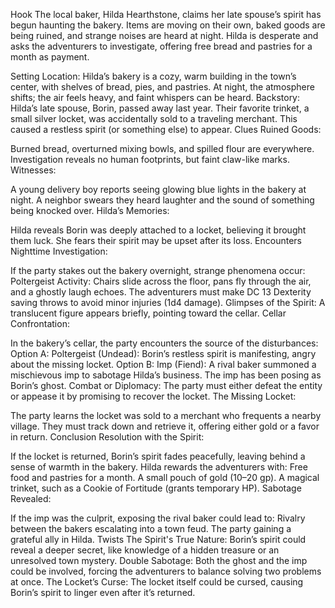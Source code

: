 

Hook
The local baker, Hilda Hearthstone, claims her late spouse’s spirit has begun haunting the bakery. Items are moving on their own, baked goods are being ruined, and strange noises are heard at night. Hilda is desperate and asks the adventurers to investigate, offering free bread and pastries for a month as payment.

Setting
Location: Hilda’s bakery is a cozy, warm building in the town’s center, with shelves of bread, pies, and pastries. At night, the atmosphere shifts; the air feels heavy, and faint whispers can be heard.
Backstory: Hilda’s late spouse, Borin, passed away last year. Their favorite trinket, a small silver locket, was accidentally sold to a traveling merchant. This caused a restless spirit (or something else) to appear.
Clues
Ruined Goods:

Burned bread, overturned mixing bowls, and spilled flour are everywhere.
Investigation reveals no human footprints, but faint claw-like marks.
Witnesses:

A young delivery boy reports seeing glowing blue lights in the bakery at night.
A neighbor swears they heard laughter and the sound of something being knocked over.
Hilda’s Memories:

Hilda reveals Borin was deeply attached to a locket, believing it brought them luck. She fears their spirit may be upset after its loss.
Encounters
Nighttime Investigation:

If the party stakes out the bakery overnight, strange phenomena occur:
Poltergeist Activity: Chairs slide across the floor, pans fly through the air, and a ghostly laugh echoes. The adventurers must make DC 13 Dexterity saving throws to avoid minor injuries (1d4 damage).
Glimpses of the Spirit: A translucent figure appears briefly, pointing toward the cellar.
Cellar Confrontation:

In the bakery’s cellar, the party encounters the source of the disturbances:
Option A: Poltergeist (Undead): Borin’s restless spirit is manifesting, angry about the missing locket.
Option B: Imp (Fiend): A rival baker summoned a mischievous imp to sabotage Hilda’s business. The imp has been posing as Borin’s ghost.
Combat or Diplomacy: The party must either defeat the entity or appease it by promising to recover the locket.
The Missing Locket:

The party learns the locket was sold to a merchant who frequents a nearby village. They must track down and retrieve it, offering either gold or a favor in return.
Conclusion
Resolution with the Spirit:

If the locket is returned, Borin’s spirit fades peacefully, leaving behind a sense of warmth in the bakery.
Hilda rewards the adventurers with:
Free food and pastries for a month.
A small pouch of gold (10–20 gp).
A magical trinket, such as a Cookie of Fortitude (grants temporary HP).
Sabotage Revealed:

If the imp was the culprit, exposing the rival baker could lead to:
Rivalry between the bakers escalating into a town feud.
The party gaining a grateful ally in Hilda.
Twists
The Spirit's True Nature: Borin’s spirit could reveal a deeper secret, like knowledge of a hidden treasure or an unresolved town mystery.
Double Sabotage: Both the ghost and the imp could be involved, forcing the adventurers to balance solving two problems at once.
The Locket’s Curse: The locket itself could be cursed, causing Borin’s spirit to linger even after it’s returned.
